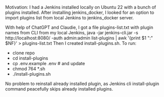 Motivation:
I had a Jenkins installed locally on Ubuntu 22 with a bunch of plugins installed.
After installing jenkins_docker, I looked for an option to import plugins list
from local Jenkins to jenkins_docker server.

With help of ChatGPT and Claudie,
I got a file plugins-list.txt with plugin names from CLI from my local Jenkins,
java -jar jenkins-cli.jar -s http://localhost:8080/ -auth admin:admin list-plugins | awk '{print $1 ":" $NF}' > plugins-list.txt
Then I created install-plugins.sh.
To run:
- clone repo
- cd install-plugins
- cp .env.example .env # and update 
- chmod 764 *.sh
- ./install-plugins.sh

No problem to reinstall already installed plugin,
as Jenkins cli install-plugin command peacefully skips already installed plugins.
